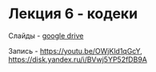 # Лекция 6 - кодеки

Слайды - [google drive](https://docs.google.com/presentation/d/1D0FBTaBZDrKQxi4CUh_1XaLPgO_f3wwxn_FxoPhMVTs/edit?usp=sharing)

Запись - https://youtu.be/OWjKld1qGcY, https://disk.yandex.ru/i/BVwj5YP52fDB9A

